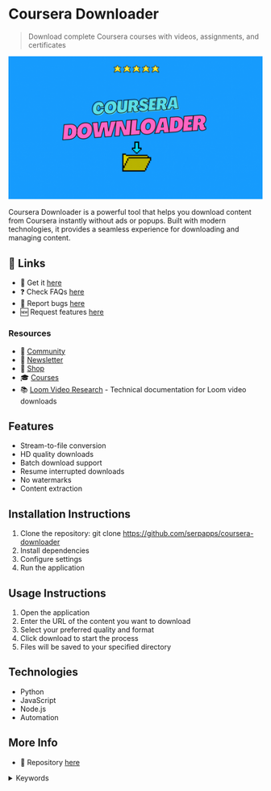 # Coursera Downloader

> Download complete Coursera courses with videos, assignments, and certificates

![Coursera Downloader](https://raw.githubusercontent.com/serpapps/coursera-downloader/assets/images/coursera-downloader.gif)

Coursera Downloader is a powerful tool that helps you download content from Coursera instantly without ads or popups. Built with modern technologies, it provides a seamless experience for downloading and managing content.

## 🔗 Links

- 🎁 Get it [here](https://serp.ly/coursera-downloader)
- ❓ Check FAQs [here](https://github.com/orgs/serpapps/discussions/categories/faq)
- 🐛 Report bugs [here](https://github.com/serpapps/coursera-downloader/issues)
- 🆕 Request features [here](https://github.com/serpapps/coursera-downloader/issues)

### Resources

- 💬 [Community](https://serp.ly/@serp/community)
- 💌 [Newsletter](https://serp.ly/@serp/email)
- 🛒 [Shop](https://serp.ly/@serp/store)
- 🎓 [Courses](https://serp.ly/@serp/courses)
- 📚 [Loom Video Research](CONTRIBUTING.md) - Technical documentation for Loom video downloads

## Features

- Stream-to-file conversion
- HD quality downloads
- Batch download support
- Resume interrupted downloads
- No watermarks
- Content extraction

## Installation Instructions

1. Clone the repository: git clone https://github.com/serpapps/coursera-downloader
2. Install dependencies
3. Configure settings
4. Run the application

## Usage Instructions

1. Open the application
2. Enter the URL of the content you want to download
3. Select your preferred quality and format
4. Click download to start the process
5. Files will be saved to your specified directory

## Technologies

- Python
- JavaScript
- Node.js
- Automation

## More Info

- 📁 Repository [here](https://github.com/serpapps/coursera-downloader)

<details>
<summary>Keywords</summary>

coursera downloader
</details>

